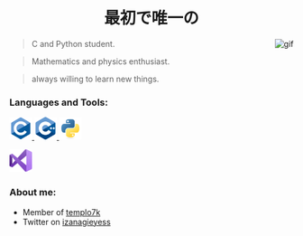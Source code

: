 <br>
  <h1 align="center">最初で唯一の</h1>
  
<img align="right" widgth="298" height="280" alt="gif" src="https://steamuserimages-a.akamaihd.net/ugc/2013723877257097899/BDC4FE67A46A7890B35DA58E696100E959C218D5/">


> C and Python student.
 
> Mathematics and physics enthusiast.

> always willing to learn new things.


 <h3 align="left">Languages and Tools:</h3>
<p align="left"> </a> <a href="https://www.cprogramming.com/" target="_blank" rel="noreferrer"> <img src="https://raw.githubusercontent.com/devicons/devicon/master/icons/c/c-original.svg" alt="c" width="40" height="40"/> </a> <a href="https://www.w3schools.com/cpp/" target="_blank" rel="noreferrer"> <img src="https://raw.githubusercontent.com/devicons/devicon/master/icons/cplusplus/cplusplus-original.svg" alt="cplusplus" width="40" height="40"/> </a> <a href="https://www.python.org" target="_blank" rel="noreferrer"> <img src="https://raw.githubusercontent.com/devicons/devicon/master/icons/python/python-original.svg" alt="python" width="40" height="40"/> </a> </p> </a> <a href="https://visualstudio.microsoft.com/pt-br/" target="_blank" rel="noreferrer"> <img src="https://raw.githubusercontent.com/devicons/devicon/master/icons/visualstudio/visualstudio-original.svg" alt="visualstudio" width="40" height="40"/> </a> </p>

<h3 align="left">About me:</h3>

- Member of [templo7k](https://templo7k.ninja)
- Twitter on [izanagieyess](https://twitter.com/izanagieyess)
